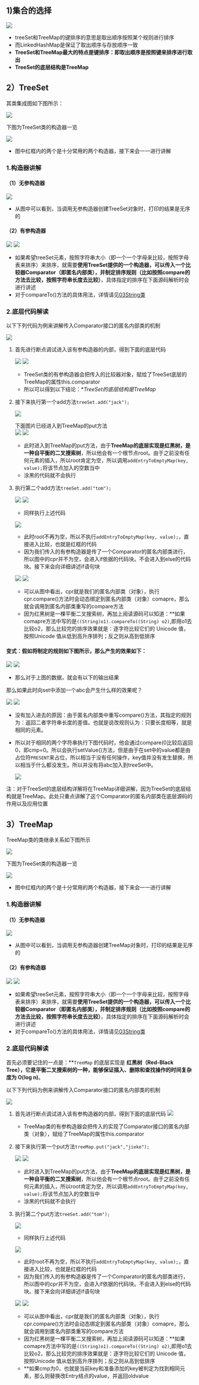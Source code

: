 ## 1)集合的选择
![](assets/09集合的选择、TreeSet和TreeMap/file-20250226094418511.png)
* treeSet和TreeMap的键排序的意思是取出顺序按照某个规则进行排序
* 而LinkedHashMap是保证了取出顺序与存放顺序一致
* **TreeSet和TreeMap最大的特点是键排序：即取出顺序是按照键来排序进行取出**
* **TreeSet的底层结构是TreeMap**


## 2）TreeSet
其类集成图如下图所示：

![](assets/09集合的选择、TreeSet和TreeMap/file-20250226094517164.png)

下图为TreeSet类的构造器一览

![](assets/09集合的选择、TreeSet和TreeMap/file-20250226095235614.png)
* 图中红框内的两个是十分常用的两个构造器，接下来会一一进行讲解

### 1.构造器讲解
#### （1）无参构造器
![](assets/09集合的选择、TreeSet和TreeMap/file-20250226101316575.png)
* 从图中可以看到，当调用无参构造器创建TreeSet对象时，打印的结果是无序的

#### （2）有参构造器
![](assets/09集合的选择、TreeSet和TreeMap/file-20250226105331874.png)
![](assets/09集合的选择、TreeSet和TreeMap/file-20250226105410269.png)
* 如果希望treeSet元素，按照字符串大小（即一个一个字母来比较，按照字母表来排序）来排序，就需要**使用TreeSet提供的一个构造器，可以传入一个比较器Comparator（即匿名内部类），并制定排序规则（比如按照compare的方法去比较，按照字符串长度去比较）**，具体指定的排序在下面源码解析时会进行讲述
* 对于compareTo()方法的具体用法，详情请见[03String类](../04常用类/03String类.md)




### 2.底层代码解读

以下下列代码为例来讲解传入Comparator接口的匿名内部类的机制

![](assets/09集合的选择、TreeSet和TreeMap/file-20250226110224312.png)

1. 首先进行断点调试进入该有参构造器的内部，得到下面的底层代码

	![](assets/09集合的选择、TreeSet和TreeMap/file-20250226100700566.png)
	![](assets/09集合的选择、TreeSet和TreeMap/file-20250226100830898.png)
	*  TreeSet类的有参构造器会把传入的比较器对象，赋给了TreeSet底层的TreeMap的属性this.comparator
	* 所以可以得到以下结论：**TreeSet的底层结构是TreeMap*

2. 接下来执行第一个add方法`treeSet.add("jack");`

	![](assets/09集合的选择、TreeSet和TreeMap/file-20250226110854116.png)

	下面图片已经进入到TreeMap的put方法  
	![](assets/09集合的选择、TreeSet和TreeMap/file-20250226111146127.png)
	![](assets/09集合的选择、TreeSet和TreeMap/file-20250226111310755.png)
	* 此时进入到TreeMap的put方法，由于**TreeMap的底层实现是红黑树，是一种自平衡的二叉搜索树**，所以他会有一个根节点root。由于之前没有任何元素的插入，所以root肯定为空，所以调用`addEntryToEmptyMap(key, value);`将该节点加入的空数当中
	* 涂黑的代码就不会执行

3. 执行第二个add方法`treeSet.add("tom");`

	![](assets/09集合的选择、TreeSet和TreeMap/file-20250226111709552.png)
	![](assets/09集合的选择、TreeSet和TreeMap/file-20250226111730696.png)
	* 同样执行上述代码

	![](assets/09集合的选择、TreeSet和TreeMap/file-20250226112145940.png)
	* 此时root不再为空，所以不执行`addEntryToEmptyMap(key, value);`，直接进入比较，也就是红框的代码
	* 因为我们传入的有参构造器是传了一个Comparator的匿名内部类进行，所以图中的cpr并不为空，会进入if依据的代码块。不会进入到else的代码块。接下来会向详细讲述if语句块

	![](assets/09集合的选择、TreeSet和TreeMap/file-20250226112613253.png)
	![](assets/09集合的选择、TreeSet和TreeMap/file-20250226113401215.png)
	* 可以从图中看出，cpr就是我们的匿名内部类（对象），执行cpr.compare()方法时会动态绑定到匿名内部类（对象）comapre，那么就会调用到匿名内部类重写的compare方法
	* 因为红黑树是一棵平衡二叉搜索树，再加上阅读源码可以知道：**如果comapre方法中写的是`((String)o1).compareTo((String) o2)`,即用o1去比较o2，那么比较完的排序效果就是：逐字符比较它们的 Unicode 值，按照Unicode 值从低到高升序排列；反之则从高到低排序


#### 变式：假如将制定的规则如下图所示，那么产生的效果如下：

![](assets/09集合的选择、TreeSet和TreeMap/file-20250226114948633.png)
![](assets/09集合的选择、TreeSet和TreeMap/file-20250226114959032.png)
* 那么对于上图的数据，就会有以下的输出结果

那么如果此时向set中添加一个abc会产生什么样的效果呢？

![](assets/09集合的选择、TreeSet和TreeMap/file-20250226115047407.png)
![](assets/09集合的选择、TreeSet和TreeMap/file-20250226115147278.png)
* 没有加入进去的原因：由于匿名内部类中重写compare()方法，其指定的规则为：返回二者字符串长度的差值。也就是说改规则认为：只要长度相等，就是相同的元素。
* 所以对于相同的两个字符串执行下图代码时，他会通过compare(0比较后返回0，即cmp=0。所以会执行setValue()方法，但是由于在set中的value都是由占位符`PRESENT`来占位，所以相当于没有任何操作，key值并没有发生替换，所以相当于什么都没发生。所以并没有将abc加入到treeSet中。

	![](assets/09集合的选择、TreeSet和TreeMap/file-20250226115110609.png)





注：对于TreeSet的底层结构详解将在TreeMap详细讲解，因为TreeSet的底层结构就是TreeMap。此处只重点讲解了这个Comparator的匿名内部类在底层源码的作用以及应用位置


## 3）TreeMap
TreeMap类的类继承关系如下图所示

![](assets/09集合的选择、TreeSet和TreeMap/file-20250226120038236.png)

下图为TreeSet类的构造器一览

![](assets/09集合的选择、TreeSet和TreeMap/file-20250226121404236.png)
* 图中红框内的两个是十分常用的两个构造器，接下来会一一进行讲解

### 1.构造器讲解
#### （1）无参构造器
![](assets/09集合的选择、TreeSet和TreeMap/file-20250226121716820.png)
* 从图中可以看到，当调用无参构造器创建TreeMap对象时，打印的结果是无序的
#### （2）有参构造器
![](assets/09集合的选择、TreeSet和TreeMap/file-20250226122529186.png)
![](assets/09集合的选择、TreeSet和TreeMap/file-20250226122607975.png)
* 如果希望treeSet元素，按照字符串大小（即一个一个字母来比较，按照字母表来排序）来排序，就需要**使用TreeSet提供的一个构造器，可以传入一个比较器Comparator（即匿名内部类），并制定排序规则（比如按照compare的方法去比较，按照字符串长度去比较）**，具体指定的排序在下面源码解析时会进行讲述
* 对于compareTo()方法的具体用法，详情请见[03String类](../04常用类/03String类.md)




### 2.底层代码解读
首先必须要记住的一点是：**`TreeMap` 的底层实现是 **红黑树（Red-Black Tree），它是平衡二叉搜索树的一种，能够保证插入、删除和查找操作的时间复杂度为 O(log n)**。

以下下列代码为例来讲解传入Comparator接口的匿名内部类的机制

![](assets/09集合的选择、TreeSet和TreeMap/file-20250226123727280.png)

1. 首先进行断点调试进入该有参构造器的内部，得到下面的底层代码
	![](assets/09集合的选择、TreeSet和TreeMap/file-20250226122821598.png)
	*  TreeMap类的有参构造器会把传入的实现了Comparator接口的匿名内部类（对象），赋给了TreeMap的属性this.comparator
	

2. 接下来执行第一个put方法`treeMap.put("jack","jieke");`

	![](assets/09集合的选择、TreeSet和TreeMap/file-20250226123238605.png)
	![](assets/09集合的选择、TreeSet和TreeMap/file-20250226123301193.png)
	* 此时进入到TreeMap的put方法，由于**TreeMap的底层实现是红黑树，是一种自平衡的二叉搜索树**，所以他会有一个根节点root。由于之前没有任何元素的插入，所以root肯定为空，所以调用`addEntryToEmptyMap(key, value);`将该节点加入的空数当中
	* 涂黑的代码就不会执行

3. 执行第二个put方法`treeSet.add("tom");`

	![](assets/09集合的选择、TreeSet和TreeMap/file-20250226123413154.png)
	* 同样执行上述代码

	![](assets/09集合的选择、TreeSet和TreeMap/file-20250226123541704.png)
	* 此时root不再为空，所以不执行`addEntryToEmptyMap(key, value);`，直接进入比较，也就是红框的代码
	* 因为我们传入的有参构造器是传了一个Comparator的匿名内部类进行，所以图中的cpr并不为空，会进入if依据的代码块。不会进入到else的代码块。接下来会向详细讲述if语句块

	![](assets/09集合的选择、TreeSet和TreeMap/file-20250226123606284.png)
	![](assets/09集合的选择、TreeSet和TreeMap/file-20250226123623130.png)
	* 可以从图中看出，cpr就是我们的匿名内部类（对象），执行cpr.compare()方法时会动态绑定到匿名内部类（对象）comapre，那么就会调用到匿名内部类重写的compare方法
	* 因为红黑树是一棵平衡二叉搜索树，再加上阅读源码可以知道：**如果comapre方法中写的是`((String)o1).compareTo((String) o2)`,即用o1去比较o2，那么比较完的排序效果就是：逐字符比较它们的 Unicode 值，按照Unicode 值从低到高升序排列；反之则从高到低排序
	* **如果cmp为0，也就是当前key和准备添加的key被判定为找到相同元素，那么则替换改Entry结点的value，并返回oldvalue

